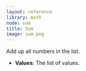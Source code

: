 ```yaml
---
layout: reference
library: math
node: sum
title: Sum
image: sum.png
---
```

Add up all numbers in the list.

* **Values**: The list of values.
